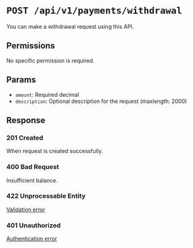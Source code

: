 # `POST /api/v1/payments/withdrawal`
You can make a withdrawal request using this API.


## Permissions

No specific permission is required.

## Params

- `amount`: Required decimal
- `description`: Optional description for the request (maxlength: 2000)

## Response

### 201 Created
When request is created successfully.

### 400 Bad Request
Insufficient balance.

### 422 Unprocessable Entity
[Validation error](../validation-errors.md)

### 401 Unauthorized
[Authentication error](../authentication-errors.md)

